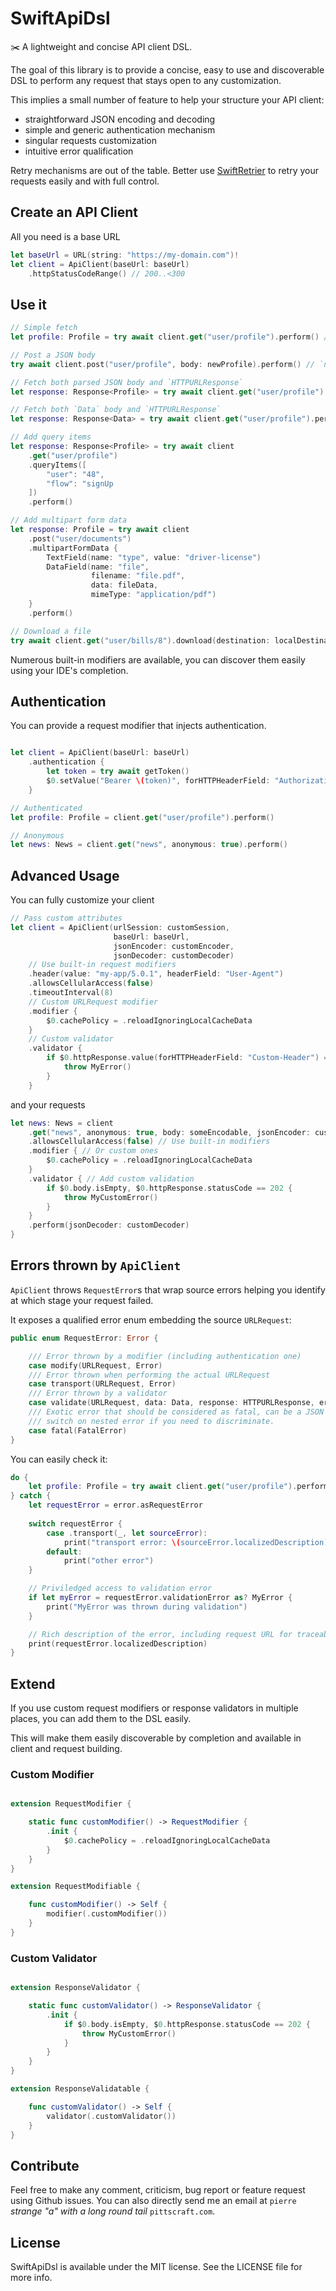 # SwiftApiDsl

✂️ A lightweight and concise API client DSL.

The goal of this library is to provide a concise, easy to use and discoverable DSL to perform any request that stays 
open to any customization.

This implies a small number of feature to help your structure your API client:
- straightforward JSON encoding and decoding
- simple and generic authentication mechanism
- singular requests customization
- intuitive error qualification

Retry mechanisms are out of the table. Better use 
[SwiftRetrier](https://github.com/PittsCraft/SwiftRetrier) to retry your requests easily and with full control.

## Create an API Client

All you need is a base URL

```swift
let baseUrl = URL(string: "https://my-domain.com")!
let client = ApiClient(baseUrl: baseUrl)
    .httpStatusCodeRange() // 200..<300
```

## Use it

```swift
// Simple fetch
let profile: Profile = try await client.get("user/profile").perform() // `Profile` must conform to `Decodable`

// Post a JSON body
try await client.post("user/profile", body: newProfile).perform() // `newProfile`'s type must conform to `Encodable`

// Fetch both parsed JSON body and `HTTPURLResponse`
let response: Response<Profile> = try await client.get("user/profile").perform()

// Fetch both `Data` body and `HTTPURLResponse`
let response: Response<Data> = try await client.get("user/profile").perform()

// Add query items
let response: Response<Profile> = try await client
    .get("user/profile")
    .queryItems([
        "user": "48",
        "flow": "signUp 
    ])
    .perform()

// Add multipart form data
let response: Profile = try await client
    .post("user/documents")
    .multipartFormData {
        TextField(name: "type", value: "driver-license")
        DataField(name: "file",
                  filename: "file.pdf",
                  data: fileData,
                  mimeType: "application/pdf")
    }
    .perform()

// Download a file
try await client.get("user/bills/8").download(destination: localDestinationUrl)
```

Numerous built-in modifiers are available, you can discover them easily using your IDE's completion.

## Authentication

You can provide a request modifier that injects authentication.

```swift

let client = ApiClient(baseUrl: baseUrl)
    .authentication {
        let token = try await getToken()
        $0.setValue("Bearer \(token)", forHTTPHeaderField: "Authorization")
    }

// Authenticated
let profile: Profile = client.get("user/profile").perform()

// Anonymous
let news: News = client.get("news", anonymous: true).perform()
```

## Advanced Usage

You can fully customize your client

```swift
// Pass custom attributes
let client = ApiClient(urlSession: customSession, 
                       baseUrl: baseUrl,
                       jsonEncoder: customEncoder,
                       jsonDecoder: customDecoder)
    // Use built-in request modifiers
    .header(value: "my-app/5.0.1", headerField: "User-Agent")
    .allowsCellularAccess(false)
    .timeoutInterval(8)
    // Custom URLRequest modifier
    .modifier {
        $0.cachePolicy = .reloadIgnoringLocalCacheData
    }
    // Custom validator
    .validator {
        if $0.httpResponse.value(forHTTPHeaderField: "Custom-Header") == nil {
            throw MyError()
        }
    }
```

and your requests

```swift
let news: News = client
    .get("news", anonymous: true, body: someEncodable, jsonEncoder: customEncoder)
    .allowsCellularAccess(false) // Use built-in modifiers
    .modifier { // Or custom ones
        $0.cachePolicy = .reloadIgnoringLocalCacheData
    }
    .validator { // Add custom validation
        if $0.body.isEmpty, $0.httpResponse.statusCode == 202 {
            throw MyCustomError()
        }
    }
    .perform(jsonDecoder: customDecoder)
}

```

## Errors thrown by `ApiClient`

`ApiClient` throws `RequestError`s that wrap source errors helping you identify at which stage your request failed.

It exposes a qualified error enum embedding the source `URLRequest`:

```swift
public enum RequestError: Error {

    /// Error thrown by a modifier (including authentication one)
    case modify(URLRequest, Error)
    /// Error thrown when performing the actual URLRequest
    case transport(URLRequest, Error)
    /// Error thrown by a validator
    case validate(URLRequest, data: Data, response: HTTPURLResponse, error: Error)
    /// Exotic error that should be considered as fatal, can be a JSON decoding one for example,
    /// switch on nested error if you need to discriminate.
    case fatal(FatalError)
}
```

You can easily check it:

```swift
do {
    let profile: Profile = try await client.get("user/profile").perform()
} catch {
    let requestError = error.asRequestError
    
    switch requestError {
        case .transport(_, let sourceError):
            print("transport error: \(sourceError.localizedDescription)")
        default:
            print("other error")
    }

    // Priviledged access to validation error
    if let myError = requestError.validationError as? MyError {
        print("MyError was thrown during validation")
    }

    // Rich description of the error, including request URL for traceability
    print(requestError.localizedDescription)
}
```

## Extend

If you use custom request modifiers or response validators in multiple places, you can add them to the DSL easily.

This will make them easily discoverable by completion and available in client and request building.

### Custom Modifier

```swift

extension RequestModifier {

    static func customModifier() -> RequestModifier {
        .init {
            $0.cachePolicy = .reloadIgnoringLocalCacheData
        }
    }
}

extension RequestModifiable {

    func customModifier() -> Self {
        modifier(.customModifier())
    }
}
```

### Custom Validator

```swift

extension ResponseValidator {

    static func customValidator() -> ResponseValidator {
        .init {
            if $0.body.isEmpty, $0.httpResponse.statusCode == 202 {
                throw MyCustomError()
            }
        }
    }
}

extension ResponseValidatable {

    func customValidator() -> Self {
        validator(.customValidator())
    }
}

```

## Contribute

Feel free to make any comment, criticism, bug report or feature request using Github issues.
You can also directly send me an email at `pierre` *strange "a" with a long round tail* `pittscraft.com`.

## License

SwiftApiDsl is available under the MIT license. See the LICENSE file for more info.
